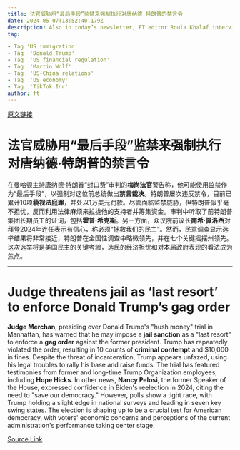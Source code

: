 ```yaml
---
title: 法官威胁用“最后手段”监禁来强制执行对唐纳德·特朗普的禁言令
date: 2024-05-07T13:52:40.179Z
description: Also in today’s newsletter, FT editor Roula Khalaf interviewed Nancy Pelosi at the FT Weekend Festival in Washington
tag: 

- Tag 'US immigration'
- Tag  'Donald Trump'
- Tag  'US financial regulation'
- Tag  'Martin Wolf'
- Tag  'US-China relations'
- Tag  'US economy'
- Tag  'TikTok Inc'
author: ft
---
```


[原文链接](https://ft.com/content/04c8f7d8-b613-49b6-99ee-42bf6aea2283)

# 法官威胁用“最后手段”监禁来强制执行对唐纳德·特朗普的禁言令

在曼哈顿主持唐纳德·特朗普“封口费”审判的**梅尚法官**警告称，他可能使用监禁作为“最后手段”，以强制对这位前总统做出**禁言裁决**。特朗普屡次违反禁令，目前已累计10项**藐视法庭罪**，并处以1万美元罚款。尽管面临监禁威胁，但特朗普似乎毫不担忧，反而利用法律麻烦来拉拢他的支持者并筹集资金。审判中听取了前特朗普集团长期员工的证词，包括**霍普·希克斯**。另一方面，众议院前议长**南希·佩洛西**对拜登2024年连任表示有信心，称必须“拯救我们的民主”。然而，民意调查显示选举结果将非常接近，特朗普在全国性调查中略微领先，并在七个关键摇摆州领先。这次选举将是美国民主的关键考验，选民的经济担忧和对本届政府表现的看法成为焦点。

---

# Judge threatens jail as ‘last resort’ to enforce Donald Trump’s gag order

**Judge Merchan**, presiding over Donald Trump's "hush money" trial in Manhattan, has warned that he may impose a **jail sanction** as a "last resort" to enforce a **gag order** against the former president. Trump has repeatedly violated the order, resulting in 10 counts of **criminal contempt** and $10,000 in fines. Despite the threat of incarceration, Trump appears unfazed, using his legal troubles to rally his base and raise funds. The trial has featured testimonies from former and long-time Trump Organization employees, including **Hope Hicks**. In other news, **Nancy Pelosi**, the former Speaker of the House, expressed confidence in Biden's reelection in 2024, citing the need to "save our democracy." However, polls show a tight race, with Trump holding a slight edge in national surveys and leading in seven key swing states. The election is shaping up to be a crucial test for American democracy, with voters' economic concerns and perceptions of the current administration's performance taking center stage.

[Source Link](https://ft.com/content/04c8f7d8-b613-49b6-99ee-42bf6aea2283)

